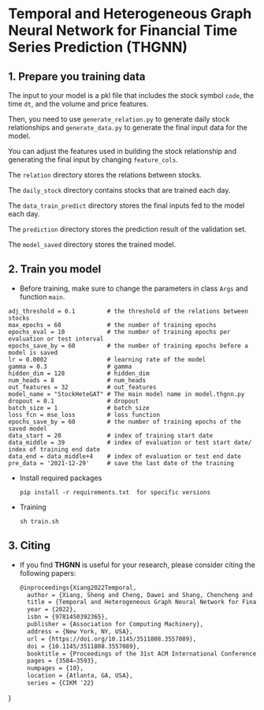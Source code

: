 # Temporal and Heterogeneous Graph Neural Network for Financial Time Series Prediction (THGNN)
## 1. Prepare you training data
The input to your model is a pkl file that includes the stock symbol `code`, the time `dt`, and the volume and price features. 

Then, you need to use `generate_relation.py` to generate daily stock relationships and `generate_data.py` to generate the final input data for the model. 

You can adjust the features used in building the stock relationship and generating the final input by changing `feature_cols`. 

The `relation` directory stores the relations between stocks. 

The `daily_stock` directory contains stocks that are trained each day. 

The `data_train_predict` directory stores the final inputs fed to the model each day. 

The `prediction` directory stores the prediction result of the validation set. 

The `model_saved` directory stores the trained model.

## 2. Train you model
* Before training, make sure to change the parameters in class `Args` and function `main`.

 ``` config
 adj_threshold = 0.1         # the threshold of the relations between stocks
 max_epochs = 60             # the number of training epochs
 epochs_eval = 10            # the number of training epochs per evaluation or test interval
 epochs_save_by = 60         # the number of training epochs before a model is saved
 lr = 0.0002                 # learning rate of the model
 gamma = 0.3                 # gamma
 hidden_dim = 128            # hidden_dim
 num_heads = 8               # num_heads
 out_features = 32           # out_features
 model_name = "StockHeteGAT" # The main model name in model.thgnn.py
 dropout = 0.1               # dropout
 batch_size = 1              # batch_size
 loss_fcn = mse_loss         # loss function
 epochs_save_by = 60         # the number of training epochs of the saved model
 data_start = 20             # index of training start date
 data_middle = 39            # index of evaluation or test start date/ index of training end date
 data_end = data_middle+4    # index of evaluation or test end date
 pre_data = '2021-12-29'     # save the last date of the training
 ```

* Install required packages

  ``` shell
  pip install -r requirements.txt  for specific versions
  ```

* Training 

  ``` shell
  sh train.sh
  ```
## 3. Citing

* If you find **THGNN** is useful for your research, please consider citing the following papers:

  ``` latex
  @inproceedings{Xiang2022Temporal,
    author = {Xiang, Sheng and Cheng, Dawei and Shang, Chencheng and Zhang, Ying and Liang, Yuqi},
    title = {Temporal and Heterogeneous Graph Neural Network for Financial Time Series Prediction},
    year = {2022},
    isbn = {9781450392365},
    publisher = {Association for Computing Machinery},
    address = {New York, NY, USA},
    url = {https://doi.org/10.1145/3511808.3557089},
    doi = {10.1145/3511808.3557089},
    booktitle = {Proceedings of the 31st ACM International Conference on Information & Knowledge Management},
    pages = {3584–3593},
    numpages = {10},
    location = {Atlanta, GA, USA},
    series = {CIKM '22}
}
  ```